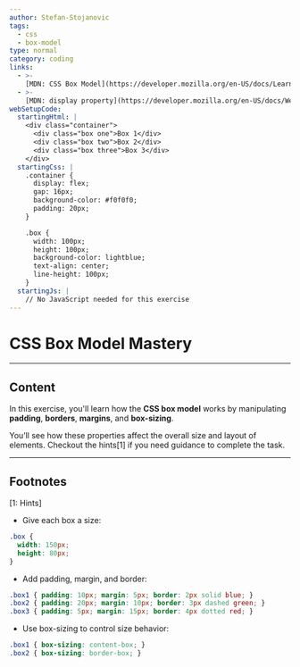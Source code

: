 ```yaml
---
author: Stefan-Stojanovic
tags:
  - css
  - box-model
type: normal
category: coding
links:
  - >-
    [MDN: CSS Box Model](https://developer.mozilla.org/en-US/docs/Learn/CSS/Building_blocks/the_box_model){website}
  - >-
    [MDN: display property](https://developer.mozilla.org/en-US/docs/Web/CSS/display){website}
webSetupCode:
  startingHtml: |
    <div class="container">
      <div class="box one">Box 1</div>
      <div class="box two">Box 2</div>
      <div class="box three">Box 3</div>
    </div>
  startingCss: |
    .container {
      display: flex;
      gap: 16px;
      background-color: #f0f0f0;
      padding: 20px;
    }

    .box {
      width: 100px;
      height: 100px;
      background-color: lightblue;
      text-align: center;
      line-height: 100px;
    }
  startingJs: |
    // No JavaScript needed for this exercise
---
```


# CSS Box Model Mastery

---

## Content

In this exercise, you'll learn how the **CSS box model** works by manipulating **padding**, **borders**, **margins**, and **box-sizing**.

You’ll see how these properties affect the overall size and layout of elements. Checkout the hints[1] if you need guidance to complete the task.

---

## Footnotes

[1: Hints]

- Give each box a size:

```css
.box {
  width: 150px;
  height: 80px;
}
```

- Add padding, margin, and border:

```css
.box1 { padding: 10px; margin: 5px; border: 2px solid blue; }
.box2 { padding: 20px; margin: 10px; border: 3px dashed green; }
.box3 { padding: 5px; margin: 15px; border: 4px dotted red; }
```

- Use box-sizing to control size behavior:

```css
.box1 { box-sizing: content-box; }
.box2 { box-sizing: border-box; }
```

